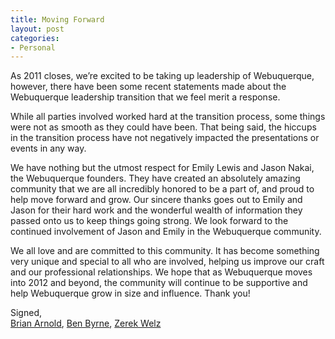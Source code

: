 ```yaml
---
title: Moving Forward
layout: post
categories:
- Personal
---
```

As 2011 closes, we’re excited to be taking up leadership of Webuquerque, however, there have been some recent statements made about the Webuquerque leadership transition that we feel merit a response.

While all parties involved worked hard at the transition process, some things were not as smooth as they could have been. That being said, the hiccups in the transition process have not negatively impacted the presentations or events in any way.

We have nothing but the utmost respect for Emily Lewis and Jason Nakai, the Webuquerque founders. They have created an absolutely amazing community that we are all incredibly honored to be a part of, and proud to help move forward and grow. Our sincere thanks goes out to Emily and Jason for their hard work and the wonderful wealth of information they passed onto us to keep things going strong. We look forward to the continued involvement of Jason and Emily in the Webuquerque community.

We all love and are committed to this community. It has become something very unique and special to all who are involved, helping us improve our craft and our professional relationships. We hope that as Webuquerque moves into 2012 and beyond, the community will continue to be supportive and help Webuquerque grow in size and influence. Thank you!

Signed,  
[Brian Arnold][1], [Ben Byrne][2], [Zerek Welz][3]

 [1]: http://www.randomthink.net
 [2]: http://byrnecreative.com/
 [3]: http://zerekwelz.com/